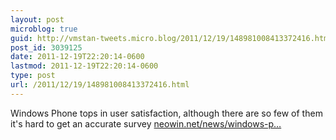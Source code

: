 ```yaml
---
layout: post
microblog: true
guid: http://vmstan-tweets.micro.blog/2011/12/19/148981008413372416.html
post_id: 3039125
date: 2011-12-19T22:20:14-0600
lastmod: 2011-12-19T22:20:14-0600
type: post
url: /2011/12/19/148981008413372416.html
---
```

Windows Phone tops in user satisfaction, although there are so few of them it's hard to get an accurate survey <a href="http://www.neowin.net/news/windows-phone-tops-in-user-satisfaction">neowin.net/news/windows-p…</a>
